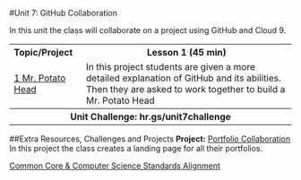#Unit 7: GitHub Collaboration 

In this unit the class will collaborate on a project using GitHub and Cloud 9.

<table>
<tr>
	<th align="left">Topic/Project</th>
	<th>Lesson 1 (45 min)</th>
</tr>
<tr>
	<td align="left"> <a href="topics/topic1">1 Mr. Potato Head</a> </td>
	<td>In this project students are given a more detailed explanation of GitHub and its abilities. Then they are asked to work together to build a Mr. Potato Head  </td>
</tr>

<tr>
	<th align="center" colspan="3">Unit Challenge: hr.gs/unit7challenge </th>
</tr>


</table>


##Extra Resources, Challenges and Projects
**Project:** [Portfolio Collaboration](https://github.com/Bijesse/scripted-student-portfolios) In this project the class creates a landing page for all their portfolios. 

[Common Core & Computer Science Standards Alignment](csStandards.md)




